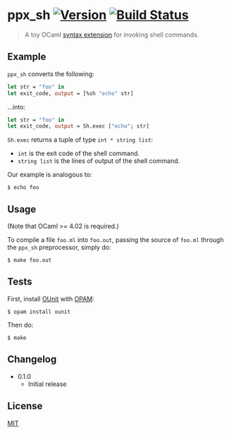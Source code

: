# ppx_sh [![Version](https://img.shields.io/badge/version-v0.1.0-orange.svg?style=flat)](https://github.com/yuanqing/ppx_sh/releases) [![Build Status](https://img.shields.io/travis/yuanqing/ppx_sh.svg?branch=master&style=flat)](https://travis-ci.org/yuanqing/ppx_sh)

> A toy OCaml [syntax extension](http://caml.inria.fr/cgi-bin/viewvc.cgi/ocaml/trunk/experimental/frisch/extension_points.txt?view=log) for invoking shell commands.

## Example

`ppx_sh` converts the following:

```ocaml
let str = "foo" in
let exit_code, output = [%sh "echo" str]
```

&hellip;into:

```ocaml
let str = "foo" in
let exit_code, output = Sh.exec ["echo"; str]
```

`Sh.exec` returns a tuple of type `int * string list`:
- `int` is the exit code of the shell command.
- `string list` is the lines of output of the shell command.

Our example is analogous to:

```
$ echo foo
```

## Usage

(Note that OCaml >= 4.02 is required.)

To compile a file `foo.ml` into `foo.out`, passing the source of `foo.ml` through the `ppx_sh` preprocessor, simply do:

```
$ make foo.out
```

## Tests

First, install [OUnit](http://opam.ocaml.org/packages/ounit/ounit.2.0.0/) with [OPAM](https://opam.ocaml.org):

```
$ opam install ounit
```

Then do:

```
$ make
```

## Changelog

- 0.1.0
  - Initial release

## License

[MIT](https://github.com/yuanqing/ppx_sh/blob/master/LICENSE)
